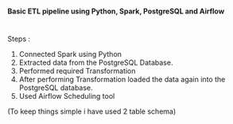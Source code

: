 #### Basic ETL pipeline using Python, Spark, PostgreSQL and Airflow
#
Steps :
1) Connected Spark using Python
2) Extracted data from the PostgreSQL Database.
3) Performed required Transformation
4) After performing Transformation loaded the data again into the PostgreSQL database.
5) Used Airflow Scheduling tool 


(To keep things simple i have used 2 table schema)
